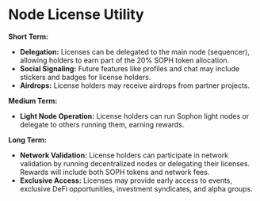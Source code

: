 # Node License Utility

**Short Term:**

* **Delegation:** Licenses can be delegated to the main node (sequencer), allowing holders to earn part of the 20% SOPH token allocation.
* **Social Signaling:** Future features like profiles and chat may include stickers and badges for license holders.
* **Airdrops:** License holders may receive airdrops from partner projects.

**Medium Term:**

* **Light Node Operation:** License holders can run Sophon light nodes or delegate to others running them, earning rewards.

**Long Term:**

* **Network Validation:** License holders can participate in network validation by running decentralized nodes or delegating their licenses. Rewards will include both SOPH tokens and network fees.
* **Exclusive Access:** Licenses may provide early access to events, exclusive DeFi opportunities, investment syndicates, and alpha groups.

####

